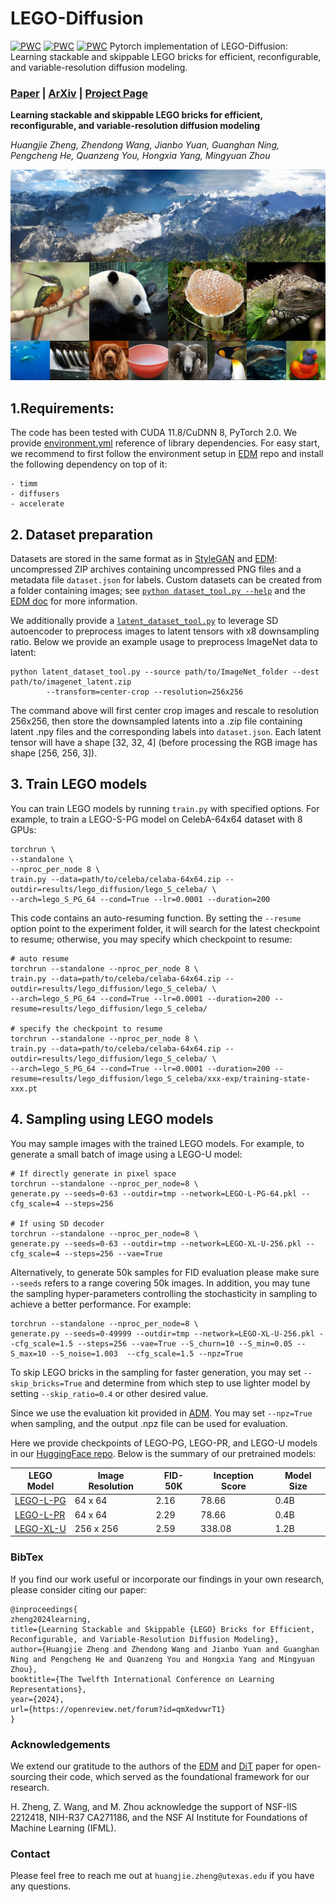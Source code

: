 # LEGO-Diffusion
[![PWC](https://img.shields.io/endpoint.svg?url=https://paperswithcode.com/badge/learning-stackable-and-skippable-lego-bricks/image-generation-on-celeba-64x64)](https://paperswithcode.com/sota/image-generation-on-celeba-64x64?p=learning-stackable-and-skippable-lego-bricks) [![PWC](https://img.shields.io/endpoint.svg?url=https://paperswithcode.com/badge/learning-stackable-and-skippable-lego-bricks/image-generation-on-imagenet-64x64)](https://paperswithcode.com/sota/image-generation-on-imagenet-64x64?p=learning-stackable-and-skippable-lego-bricks) [![PWC](https://img.shields.io/endpoint.svg?url=https://paperswithcode.com/badge/learning-stackable-and-skippable-lego-bricks/image-generation-on-imagenet-256x256)](https://paperswithcode.com/sota/image-generation-on-imagenet-256x256?p=learning-stackable-and-skippable-lego-bricks) 
 Pytorch implementation of LEGO-Diffusion: Learning stackable and skippable LEGO bricks for efficient, reconfigurable, and variable-resolution diffusion modeling.

### [Paper](https://openreview.net/pdf?id=qmXedvwrT1) | [ArXiv](https://arxiv.org/abs/2310.06389) | [Project Page](https://huangjiezheng.com/LEGODiffusion/)


**Learning stackable and skippable LEGO bricks for efficient, reconfigurable, and variable-resolution diffusion modeling**

*Huangjie Zheng, Zhendong Wang, Jianbo Yuan, Guanghan Ning, Pengcheng He, Quanzeng You, Hongxia Yang, Mingyuan Zhou*

![Teaser image](./static/images/teaser.jpg)



## 1.Requirements:
The code has been tested with CUDA 11.8/CuDNN 8, PyTorch 2.0. We provide [environment.yml](./environment.yml) reference of library dependencies. For easy start, we recommend to first follow the environment setup in [EDM](https://github.com/NVlabs/edm) repo and install the following dependency on top of it:

```
- timm
- diffusers
- accelerate
```

## 2. Dataset preparation
Datasets are stored in the same format as in [StyleGAN](https://github.com/NVlabs/stylegan3) and [EDM](https://github.com/NVlabs/edm): uncompressed ZIP archives containing uncompressed PNG files and a metadata file `dataset.json` for labels. Custom datasets can be created from a folder containing images; see [`python dataset_tool.py --help`](./dataset_tool.py) and the [EDM doc](https://github.com/NVlabs/edm/blob/main/docs/dataset-tool-help.txt) for more information.

We additionally provide a [`latent_dataset_tool.py`](./latent_dataset_tool.py) to leverage SD autoencoder to preprocess images to latent tensors with x8 downsampling ratio. Below we provide an example usage to preprocess ImageNet data to latent:

```
python latent_dataset_tool.py --source path/to/ImageNet_folder --dest path/to/imagenet_latent.zip
        --transform=center-crop --resolution=256x256
```
The command above will first center crop images and rescale to resolution 256x256, then store the downsampled latents into a .zip file containing latent .npy files and the corresponding labels into `dataset.json`. Each latent tensor will have a shape [32, 32, 4] (before processing the RGB image has shape [256, 256, 3]).

## 3. Train LEGO models

You can train LEGO models by running `train.py` with specified options. For example, to train a LEGO-S-PG model on CelebA-64x64 dataset with 8 GPUs:
```
torchrun \
--standalone \
--nproc_per_node 8 \
train.py --data=path/to/celeba/celaba-64x64.zip --outdir=results/lego_diffusion/lego_S_celeba/ \
--arch=lego_S_PG_64 --cond=True --lr=0.0001 --duration=200 
```

This code contains an auto-resuming function. By setting the `--resume` option point to the experiment folder, it will search for the latest checkpoint to resume; otherwise, you may specify which checkpoint to resume:

```
# auto resume
torchrun --standalone --nproc_per_node 8 \
train.py --data=path/to/celeba/celaba-64x64.zip --outdir=results/lego_diffusion/lego_S_celeba/ \
--arch=lego_S_PG_64 --cond=True --lr=0.0001 --duration=200 --resume=results/lego_diffusion/lego_S_celeba/

# specify the checkpoint to resume
torchrun --standalone --nproc_per_node 8 \
train.py --data=path/to/celeba/celaba-64x64.zip --outdir=results/lego_diffusion/lego_S_celeba/ \
--arch=lego_S_PG_64 --cond=True --lr=0.0001 --duration=200 --resume=results/lego_diffusion/lego_S_celeba/xxx-exp/training-state-xxx.pt
```


## 4. Sampling using LEGO models

You may sample images with the trained LEGO models. For example, to generate a small batch of image using a LEGO-U model: 
```
# If directly generate in pixel space
torchrun --standalone --nproc_per_node=8 \
generate.py --seeds=0-63 --outdir=tmp --network=LEGO-L-PG-64.pkl --cfg_scale=4 --steps=256

# If using SD decoder
torchrun --standalone --nproc_per_node=8 \
generate.py --seeds=0-63 --outdir=tmp --network=LEGO-XL-U-256.pkl --cfg_scale=4 --steps=256 --vae=True
```

Alternatively, to generate 50k samples for FID evaluation please make sure `--seeds` refers to a range covering 50k images. In addition, you may tune the sampling hyper-parameters controlling the stochasticity in sampling to achieve a better performance. For example:
```
torchrun --standalone --nproc_per_node=8 \
generate.py --seeds=0-49999 --outdir=tmp --network=LEGO-XL-U-256.pkl --cfg_scale=1.5 --steps=256 --vae=True --S_churn=10 --S_min=0.05 --S_max=10 --S_noise=1.003  --cfg_scale=1.5 --npz=True
```

To skip LEGO bricks in the sampling for faster generation, you may set `--skip_bricks=True` and determine from which step to use lighter model by setting `--skip_ratio=0.4` or other desired value.

Since we use the evaluation kit provided in [ADM](https://github.com/openai/guided-diffusion/tree/main/evaluations). You may set `--npz=True` when sampling, and the output .npz file can be used for evaluation.


Here we provide checkpoints of LEGO-PG, LEGO-PR, and LEGO-U models in our [HuggingFace repo](https://huggingface.co/hjzheng/LEGO-Diffusion/tree/main). Below is the summary of our pretrained models:

| LEGO Model     | Image Resolution | FID-50K | Inception Score | Model Size | 
|---------------|------------------|---------|-----------------|--------|
| [LEGO-L-PG](https://huggingface.co/hjzheng/LEGO-Diffusion/resolve/main/LEGO-L-PG-64.pkl) | 64 x 64          | 2.16    | 78.66          | 0.4B    |
| [LEGO-L-PR](https://huggingface.co/hjzheng/LEGO-Diffusion/resolve/main/LEGO-L-PR-64.pkl) | 64 x 64          | 2.29    | 78.66          | 0.4B    |
| [LEGO-XL-U](https://huggingface.co/hjzheng/LEGO-Diffusion/resolve/main/LEGO-XL-U-256.pkl) | 256 x 256          | 2.59    | 338.08          | 1.2B    |

### BibTex
If you find our work useful or incorporate our findings in your own research, please consider citing our paper:
```
@inproceedings{
zheng2024learning,
title={Learning Stackable and Skippable {LEGO} Bricks for Efficient, Reconfigurable, and Variable-Resolution Diffusion Modeling},
author={Huangjie Zheng and Zhendong Wang and Jianbo Yuan and Guanghan Ning and Pengcheng He and Quanzeng You and Hongxia Yang and Mingyuan Zhou},
booktitle={The Twelfth International Conference on Learning Representations},
year={2024},
url={https://openreview.net/forum?id=qmXedvwrT1}
}
```

### Acknowledgements
We extend our gratitude to the authors of the [EDM](https://github.com/nvlabs/edm) and [DiT](https://github.com/facebookresearch/DiT) paper for open-sourcing their code, which served as the foundational framework for our research. 

H. Zheng, Z. Wang, and M. Zhou acknowledge the support of NSF-IIS 2212418, NIH-R37 CA271186, and the NSF AI Institute for
Foundations of Machine Learning (IFML). 


### Contact
Please feel free to reach me out at `huangjie.zheng@utexas.edu` if you have any questions.